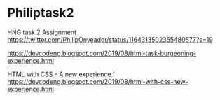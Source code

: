 # Philiptask2
HNG task 2 Assignment
https://twitter.com/PhilipOnyeador/status/1164313502355480577?s=19 

https://devcodeng.blogspot.com/2019/08/html-task-burgeoning-experience.html

HTML with CSS - A new experience.!  https://devcodeng.blogspot.com/2019/08/html-with-css-new-experience.html

